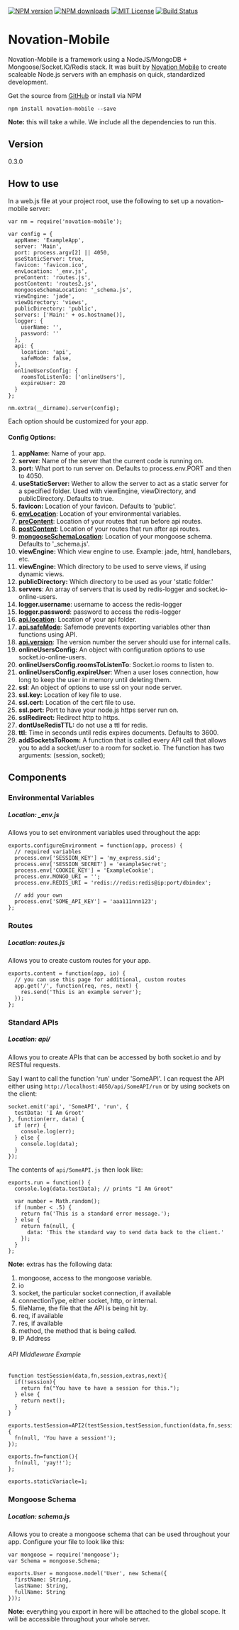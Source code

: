 [![NPM version][npm-version-image]][npm-url] [![NPM downloads][npm-downloads-image]][npm-url] [![MIT License][license-image]][license-url] [![Build Status][travis-image]][travis-url]

# Novation-Mobile

Novation-Mobile is a framework using a NodeJS/MongoDB + Mongoose/Socket.IO/Redis stack. It was built by [Novation Mobile](http://www.novationmobile.com) to create scaleable Node.js servers with an emphasis on quick, standardized development.

Get the source from [GitHub](https://github.com/chapinkapa/novation-mobile) or install via NPM

    npm install novation-mobile --save

**Note:** this will take a while. We include all the dependencies to run this.

## Version

0.3.0

## How to use

In a web.js file at your project root, use the following to set up a novation-mobile server:

    var nm = require('novation-mobile');

    var config = {
      appName: 'ExampleApp',
      server: 'Main',
      port: process.argv[2] || 4050,
      useStaticServer: true,
      favicon: 'favicon.ico',
      envLocation: '_env.js',
      preContent: 'routes.js',
      postContent: 'routes2.js',
      mongooseSchemaLocation: '_schema.js',
      viewEngine: 'jade',
      viewDirectory: 'views',
      publicDirectory: 'public',
      servers: ['Main:' + os.hostname()],
      logger: {
        userName: '',
        password: ''
      },
      api: {
        location: 'api',
        safeMode: false,
      },
      onlineUsersConfig: {
        roomsToListenTo: ['onlineUsers'],
        expireUser: 20
      }
    };

    nm.extra(__dirname).server(config);

Each option should be customized for your app. 

#### Config Options:

1. **appName**: Name of your app.
1. **server**: Name of the server that the current code is running on.
1. **port:** What port to run server on. Defaults to process.env.PORT and then to 4050.
1. **useStaticServer:** Wether to allow the server to act as a static server for a specified folder. Used with viewEngine, viewDirectory, and publicDirectory. Defaults to true.
1. **favicon:** Location of your favicon. Defaults to 'public'.
1. **[envLocation](#environmental-variables)**: Location of your environmental variables.
1. **[preContent](#routes)**: Location of your routes that run before api routes.
1. **[postContent](#routes)**: Location of your routes that run after api routes.
1. **[mongooseSchemaLocation](#mongoose-schema)**: Location of your mongoose schema. Defaults to '_schema.js'.
1. **viewEngine:** Which view engine to use. Example: jade, html, handlebars, etc.
1. **viewEngine:** Which directory to be used to serve views, if using dynamic views.
1. **publicDirectory:** Which directory to be used as your 'static folder.'
1. **servers**: An array of servers that is used by redis-logger and socket.io-online-users.
1. **logger.username**: username to access the redis-logger
1. **logger.password**: password to access the redis-logger
1. **[api.location](#standard-apis)**: Location of your api folder.
1. **[api.safeMode](#standard-apis)**: Safemode prevents exporting variables other than functions using API.
1. **[api.version](#standard-apis)**: The version number the server should use for internal calls.
1. **onlineUsersConfig:** An object with configuration options to use socket.io-online-users.
1. **onlineUsersConfig.roomsToListenTo**: Socket.io rooms to listen to.
1. **onlineUsersConfig.expireUser**: When a user loses connection, how long to keep the user in memory until deleting them.
1. **ssl**: An object of options to use ssl on your node server.
1. **ssl.key:** Location of key file to use.
1. **ssl.cert:** Location of the cert file to use.
1. **ssl.port:** Port to have your node.js https server run on.
1. **sslRedirect:** Redirect http to https.
1. **dontUseRedisTTL:** do not use a ttl for redis.
1. **ttl:** Time in seconds until redis expires documents. Defaults to 3600.
1. **addSocketsToRoom:** A function that is called every API call that allows you to add a socket/user to a room for socket.io. The function has two arguments: (session, socket);

## Components

### Environmental Variables

##### Location: _env.js

Allows you to set environment variables used throughout the app:

    exports.configureEnvironment = function(app, process) {
      // required variables
      process.env['SESSION_KEY'] = 'my_express.sid';
      process.env['SESSION_SECRET'] = 'exampleSecret';
      process.env['COOKIE_KEY'] = 'ExampleCookie';
      process.env.MONGO_URI = '';
      process.env.REDIS_URI = 'redis://redis:redis@ip:port/dbindex';

      // add your own
      process.env['SOME_API_KEY'] = 'aaa111nnn123';
    };

### Routes

##### Location: routes.js

Allows you to create custom routes for your app.

    exports.content = function(app, io) {
      // you can use this page for additional, custom routes
      app.get('/', function(req, res, next) {
        res.send('This is an example server');
      });
    };

### Standard APIs

##### Location: api/

Allows you to create APIs that can be accessed by both socket.io and by RESTful requests.

Say I want to call the function 'run' under 'SomeAPI'. I can request the API either using ``http://localhost:4050/api/SomeAPI/run`` or by using sockets on the client:

    socket.emit('api', 'SomeAPI', 'run', {
      testData: 'I Am Groot'
    }, function(err, data) {
      if (err) {
        console.log(err);
      } else {
        console.log(data);
      }
    });

The contents of ``api/SomeAPI.js`` then look like:

    exports.run = function() {
      console.log(data.testData); // prints "I Am Groot"

      var number = Math.random();
      if (number < .5) {
        return fn('This is a standard error message.');
      } else {
        return fn(null, {
          data: 'This the standard way to send data back to the client.'
        });
      }
    };

**Note:** extras has the following data:
1. mongoose, access to the mongoose variable.
2. io
3. socket, the particular socket connection, if available
4. connectionType, either socket, http, or internal.
5. fileName, the file that the API is being hit by. 
6. req, if available
7. res, if available
8. method, the method that is being called.
9. IP Address

###### API Middleware Example

    function testSession(data,fn,session,extras,next){
      if(!session){
        return fn("You have to have a session for this.");
      } else {
        return next();
      }
    }

    exports.testSession=API2(testSession,testSession,function(data,fn,session,extras){
      fn(null, 'You have a session!');
    });

    exports.fn=function(){
      fn(null, 'yay!!');
    };

    exports.staticVariacle=1;

### Mongoose Schema

##### Location: schema.js

Allows you to create a mongoose schema that can be used throughout your app. Configure your file to look like this:

    var mongoose = require('mongoose');
    var Schema = mongoose.Schema;

    exports.User = mongoose.model('User', new Schema({
      firstName: String,
      lastName: String,
      fullName: String
    }));

**Note:** everything you export in here will be attached to the global scope. It will be accessible throughout your whole server.


[license-image]: http://img.shields.io/badge/license-MIT-blue.svg?style=flat-square
[license-url]: https://github.com/chapinkapa/novation-mobile/blob/master/LICENSE

[npm-version-image]: http://img.shields.io/npm/v/novation-mobile.svg?style=flat-square
[npm-downloads-image]: http://img.shields.io/npm/dm/novation-mobile.svg?style=flat-square
[npm-url]: https://npmjs.org/package/novation-mobile

[travis-image]: http://img.shields.io/travis/chapinkapa/novation-mobile.svg?style=flat-square
[travis-url]: http://travis-ci.org/chapinkapa/novation-mobile